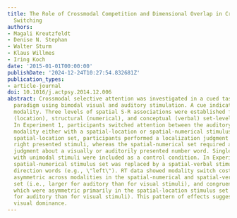 ```yaml
---
title: The Role of Crossmodal Competition and Dimensional Overlap in Crossmodal Attention
  Switching
authors:
- Magali Kreutzfeldt
- Denise N. Stephan
- Walter Sturm
- Klaus Willmes
- Iring Koch
date: '2015-01-01T00:00:00'
publishDate: '2024-12-24T10:27:54.832681Z'
publication_types:
- article-journal
doi: 10.1016/j.actpsy.2014.12.006
abstract: Crossmodal selective attention was investigated in a cued task switching
  paradigm using bimodal visual and auditory stimulation. A cue indicated the imperative
  modality. Three levels of spatial S-R associations were established following perceptual
  (location), structural (numerical), and conceptual (verbal) set-level compatibility.
  In Experiment 1, participants switched attention between the auditory and visual
  modality either with a spatial-location or spatial-numerical stimulus set. In the
  spatial-location set, participants performed a localization judgment on left vs.
  right presented stimuli, whereas the spatial-numerical set required a magnitude
  judgment about a visually or auditorily presented number word. Single-modality blocks
  with unimodal stimuli were included as a control condition. In Experiment 2, the
  spatial-numerical stimulus set was replaced by a spatial-verbal stimulus set using
  direction words (e.g., \"left\"). RT data showed modality switch costs, which were
  asymmetric across modalities in the spatial-numerical and spatial-verbal stimulus
  set (i.e., larger for auditory than for visual stimuli), and congruency effects,
  which were asymmetric primarily in the spatial-location stimulus set (i.e., larger
  for auditory than for visual stimuli). This pattern of effects suggests task-dependent
  visual dominance.
---
```

